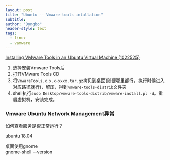 ```yaml
---
layout: post
title: "Ubuntu -- Vmware tools intallation"
subtitle: 
author: "Dongbo"
header-style: text
tags:
  - linux
  - vamware
---
```


[Installing VMware Tools in an Ubuntu Virtual Machine (1022525)](https://kb.vmware.com/s/article/1022525)

1. 选择安装Vmware Tools后
1. 打开VMware Tools CD
2. 将`VmwareTools.x.x.x-xxxx.tar.gz`拷贝到桌面(随便哪里都行，执行时候进入对应路径就行)，解压，得到`vmware-tools-distrib`文件夹
3. shell执行`sudo Desktop/vmware-tools-distrib/vmware-install.pl -d`。重启虚拟机，安装完成。


### Vmware Ubuntu Network Management异常


如何查看服务是否正常运行？



ubuntu 18.04

桌面使用gnome  
gnome-shell --version


